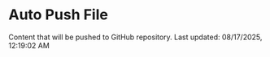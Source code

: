# Auto Push File

Content that will be pushed to GitHub repository.
Last updated: 08/17/2025, 12:19:02 AM